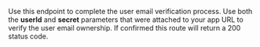 Use this endpoint to complete the user email verification process.
Use both the **userId** and **secret** parameters that were attached to your app URL to verify the user email ownership.
If confirmed this route will return a 200 status code.
